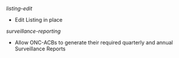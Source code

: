 _listing-edit_
* Edit Listing in place

_surveillance-reporting_
* Allow ONC-ACBs to generate their required quarterly and annual Surveillance Reports
